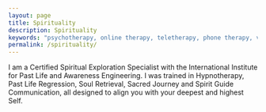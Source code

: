 ```yaml
---
layout: page
title: Spirituality
description: Spirituality
keywords: "psychotherapy, online therapy, teletherapy, phone therapy, video chat, online counseling, healing, Oakland therapists, therapist, psychotherapist, adolescents,  spirituality, spiritual development healing, psychology, integrative, development, growth, resilience, prevention, hope, depression, anxiety, grief, humanistic, strength-based, helpful, whole, holisitc, divorce, crisis, transition, grief, loss, betrayal, drama, imbalanced, relationships, premarital, sibling therapy, motherhood, infertility, difficult pregnancy, addiction, family planning, support, fertility issues, relationships, California, Oregon, Washington, sexuality, thriving"
permalink: /spirituality/
---
```

<p class="text-justify" style="margin-bottom: 0px;">
I am a Certified Spiritual Exploration Specialist with the International Institute for Past Life and Awareness Engineering. I was trained in Hypnotherapy, Past Life Regression, Soul Retrieval, Sacred Journey and Spirit Guide Communication, all designed to align you with your deepest and highest Self. 
</p> 

